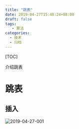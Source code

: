 ```yaml
---
title: "跳表"
date: 2019-04-27T15:48:24+08:00
draft: false
tags: 
   - 算法
categories:
  - 技术
  - 归档
---
```


[TOC]

介绍跳表

<!--more-->

# 跳表



## 插入

![2019-04-27-001](https://gitee.com/gdhu/prvpic/raw/master/2019-04-27-001.jpg)

